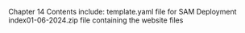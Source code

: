 Chapter 14
Contents include:
template.yaml file for SAM Deployment
index01-06-2024.zip file containing the website files
